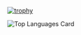 <!-- https://qiita.com/rised/items/f3385b589149dcf34a26 -->
[![trophy](https://github-profile-trophy.vercel.app/?username=mixnuts07&row=1&column=8)](https://github.com/ryo-ma/github-profile-trophy)

![Top Languages Card](https://github-readme-stats.vercel.app/api/top-langs/?username=mixnuts07&layout=compact&theme=onedark&hide=css,html,javascript)
